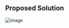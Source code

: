 ## Proposed Solution

![image](https://user-images.githubusercontent.com/70385414/195061737-21dfc9e7-46eb-42f0-98a7-d34fdd390932.png)
